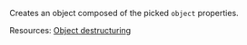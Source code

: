 Creates an object composed of the picked <code>object</code> properties.

Resources: [Object destructuring](https://developer.mozilla.org/docs/Web/JavaScript/Reference/Operators/Destructuring_assignment#Object_destructuring)
